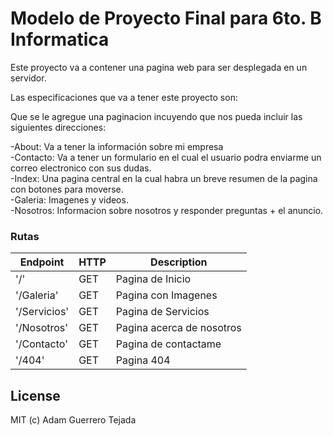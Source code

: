 # Modelo de Proyecto Final para 6to. B Informatica

Este proyecto va a contener una pagina web para ser desplegada en un servidor.

Las especificaciones que va a tener este proyecto son:

Que se le agregue una paginacion incuyendo que nos pueda incluir las siguientes direcciones:

-About: Va a tener la información sobre mi empresa <br>
-Contacto: Va a tener un formulario en el cual el usuario podra enviarme un correo electronico con sus dudas.<br>
-Index: Una pagina central en la cual habra un breve resumen de la pagina con botones para moverse.<br>
-Galeria: Imagenes y videos.<br>
-Nosotros: Informacion sobre nosotros y responder preguntas + el anuncio.<br>


### Rutas

| Endpoint | HTTP | Description |
| ---| --- | --- |
|'/'| GET | Pagina de Inicio | 
|'/Galeria'| GET | Pagina con Imagenes |
|'/Servicios'| GET | Pagina de Servicios |
|'/Nosotros'| GET | Pagina acerca de nosotros |
|'/Contacto'| GET | Pagina de contactame |
|'/404'| GET | Pagina 404 |

## License
MIT (c) Adam Guerrero Tejada